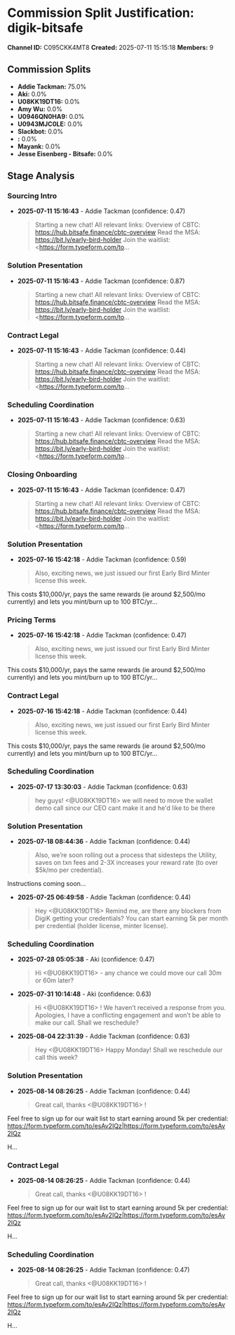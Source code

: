 # Commission Split Justification: digik-bitsafe

**Channel ID:** C095CKK4MT8
**Created:** 2025-07-11 15:15:18
**Members:** 9

## Commission Splits

- **Addie Tackman:** 75.0%
- **Aki:** 0.0%
- **U08KK19DT16:** 0.0%
- **Amy Wu:** 0.0%
- **U0946QN0HA9:** 0.0%
- **U0943MJC0LE:** 0.0%
- **Slackbot:** 0.0%
- **:** 0.0%
- **Mayank:** 0.0%
- **Jesse Eisenberg - Bitsafe:** 0.0%

## Stage Analysis

### Sourcing Intro

- **2025-07-11 15:16:43** - Addie Tackman (confidence: 0.47)
  > Starting a new chat!
All relevant links:
Overview of CBTC: <https://hub.bitsafe.finance/cbtc-overview>
Read the MSA: <https://bit.ly/early-bird-holder>
Join the waitlist: <https://form.typeform.com/to...

### Solution Presentation

- **2025-07-11 15:16:43** - Addie Tackman (confidence: 0.87)
  > Starting a new chat!
All relevant links:
Overview of CBTC: <https://hub.bitsafe.finance/cbtc-overview>
Read the MSA: <https://bit.ly/early-bird-holder>
Join the waitlist: <https://form.typeform.com/to...

### Contract Legal

- **2025-07-11 15:16:43** - Addie Tackman (confidence: 0.44)
  > Starting a new chat!
All relevant links:
Overview of CBTC: <https://hub.bitsafe.finance/cbtc-overview>
Read the MSA: <https://bit.ly/early-bird-holder>
Join the waitlist: <https://form.typeform.com/to...

### Scheduling Coordination

- **2025-07-11 15:16:43** - Addie Tackman (confidence: 0.63)
  > Starting a new chat!
All relevant links:
Overview of CBTC: <https://hub.bitsafe.finance/cbtc-overview>
Read the MSA: <https://bit.ly/early-bird-holder>
Join the waitlist: <https://form.typeform.com/to...

### Closing Onboarding

- **2025-07-11 15:16:43** - Addie Tackman (confidence: 0.47)
  > Starting a new chat!
All relevant links:
Overview of CBTC: <https://hub.bitsafe.finance/cbtc-overview>
Read the MSA: <https://bit.ly/early-bird-holder>
Join the waitlist: <https://form.typeform.com/to...

### Solution Presentation

- **2025-07-16 15:42:18** - Addie Tackman (confidence: 0.59)
  > Also, exciting news, we just issued our first Early Bird Minter license this week.

This costs $10,000/yr, pays the same rewards (ie around $2,500/mo currently) and lets you mint/burn up to 100 BTC/yr...

### Pricing Terms

- **2025-07-16 15:42:18** - Addie Tackman (confidence: 0.47)
  > Also, exciting news, we just issued our first Early Bird Minter license this week.

This costs $10,000/yr, pays the same rewards (ie around $2,500/mo currently) and lets you mint/burn up to 100 BTC/yr...

### Contract Legal

- **2025-07-16 15:42:18** - Addie Tackman (confidence: 0.44)
  > Also, exciting news, we just issued our first Early Bird Minter license this week.

This costs $10,000/yr, pays the same rewards (ie around $2,500/mo currently) and lets you mint/burn up to 100 BTC/yr...

### Scheduling Coordination

- **2025-07-17 13:30:03** - Addie Tackman (confidence: 0.63)
  > hey guys! <@U08KK19DT16> we will need to move the wallet demo call since our CEO cant make it and he'd like to be there

### Solution Presentation

- **2025-07-18 08:44:36** - Addie Tackman (confidence: 0.44)
  > Also, we’re soon rolling out a process that sidesteps the Utility, saves on txn fees and 2-3X increases your reward rate (to over $5k/mo per credential).

Instructions coming soon…

- **2025-07-25 06:49:58** - Addie Tackman (confidence: 0.44)
  > Hey <@U08KK19DT16> Remind me, are there any blockers from DigiK getting your credentials? You can start earning 5k per month per credential (holder license, minter license).

### Scheduling Coordination

- **2025-07-28 05:05:38** - Aki (confidence: 0.47)
  > Hi <@U08KK19DT16> - any chance we could move our call 30m or 60m later?

- **2025-07-31 10:14:48** - Aki (confidence: 0.63)
  > Hi <@U08KK19DT16> ! We haven’t received a response from you. Apologies, I have a conflicting engagement and won’t be able to make our call. Shall we reschedule?

- **2025-08-04 22:31:39** - Addie Tackman (confidence: 0.63)
  > Hey <@U08KK19DT16> Happy Monday! Shall we reschedule our call this week?

### Solution Presentation

- **2025-08-14 08:26:25** - Addie Tackman (confidence: 0.44)
  > Great call, thanks <@U08KK19DT16> ! 

Feel free to sign up for our wait list to start earning around 5k per credential: <https://form.typeform.com/to/esAv2IQz|https://form.typeform.com/to/esAv2IQz>

H...

### Contract Legal

- **2025-08-14 08:26:25** - Addie Tackman (confidence: 0.44)
  > Great call, thanks <@U08KK19DT16> ! 

Feel free to sign up for our wait list to start earning around 5k per credential: <https://form.typeform.com/to/esAv2IQz|https://form.typeform.com/to/esAv2IQz>

H...

### Scheduling Coordination

- **2025-08-14 08:26:25** - Addie Tackman (confidence: 0.47)
  > Great call, thanks <@U08KK19DT16> ! 

Feel free to sign up for our wait list to start earning around 5k per credential: <https://form.typeform.com/to/esAv2IQz|https://form.typeform.com/to/esAv2IQz>

H...

